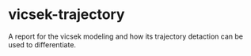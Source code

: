 # vicsek-trajectory
A report for the vicsek modeling and how its trajectory detaction can be used to differentiate.
